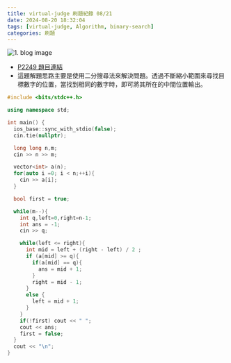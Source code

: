 ```yaml
---
title: virtual-judge 刷題紀錄 08/21
date: 2024-08-20 18:32:04
tags: [virtual-judge, Algorithm, binary-search]
categories: 刷題
---
```


![1. blog image](https://imgur.com/LLJNmPR.png)

* [P2249 題目連結](https://www.luogu.com.cn/problem/P2249)
* 這題解題思路主要是使用二分搜尋法來解決問題。透過不斷縮小範圍來尋找目標數字的位置，當找到相同的數字時，即可將其所在的中間位置輸出。

<!--more-->

```c++
#include <bits/stdc++.h>

using namespace std;

int main() {
  ios_base::sync_with_stdio(false);
  cin.tie(nullptr);

  long long n,m;
  cin >> n >> m;

  vector<int> a(n);
  for(auto i =0; i < n;++i){
    cin >> a[i];
  }

  bool first = true;

  while(m--){
    int q,left=0,right=n-1;
    int ans = -1;
    cin >> q;

    while(left <= right){
      int mid = left + (right - left) / 2 ;
      if (a[mid] >= q){
        if(a[mid] == q){
          ans = mid + 1;
        }
        right = mid - 1;
      }
      else {
        left = mid + 1;
      }
    }
    if(!first) cout << " ";
    cout << ans;
    first = false;
  }
  cout << "\n";
}
```
